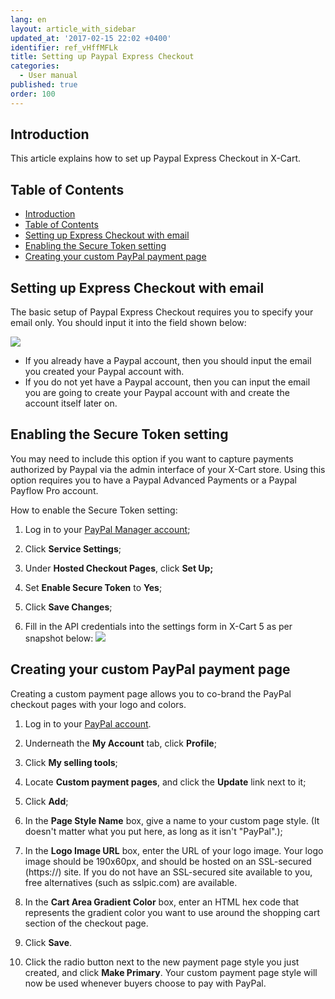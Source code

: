 ```yaml
---
lang: en
layout: article_with_sidebar
updated_at: '2017-02-15 22:02 +0400'
identifier: ref_vHffMFLk
title: Setting up Paypal Express Checkout
categories:
  - User manual
published: true
order: 100
---
```



## Introduction

This article explains how to set up Paypal Express Checkout in X-Cart.

## Table of Contents

*   [Introduction](#introduction)
*   [Table of Contents](#table-of-contents)
*   [Setting up Express Checkout with email](#setting-up-express-checkout-with-email)
*   [Enabling the Secure Token setting](#enabling-the-secure-token-setting)
*   [Creating your custom PayPal payment page](#creating-your-custom-paypal-payment-page)

## Setting up Express Checkout with email

The basic setup of Paypal Express Checkout requires you to specify your email only. You should input it into the field shown below:

![]({{site.baseurl}}/attachments/7505722/7602853.png)

*   If you already have a Paypal account, then you should input the email you created your Paypal account with.
*   If you do not yet have a Paypal account, then you can input the email you are going to create your Paypal account with and create the account itself later on.

## Enabling the Secure Token setting

You may need to include this option if you want to capture payments authorized by Paypal via the admin interface of your X-Cart store. Using this option requires you to have a Paypal Advanced Payments or a Paypal Payflow Pro account.

How to enable the Secure Token setting:

1.  Log in to your [PayPal Manager account](https://manager.paypal.com/);
2.  Click **Service Settings**;

3.  Under **Hosted Checkout Pages**, click **Set Up;**

4.  Set **Enable Secure Token** to **Yes**;

5.  Click **Save Changes**;

6.  Fill in the API credentials into the settings form in X-Cart 5 as per snapshot below: ![]({{site.baseurl}}/attachments/7505722/7602854.png)

## Creating your custom PayPal payment page

Creating a custom payment page allows you to co-brand the PayPal checkout pages with your logo and colors.

1.  Log in to your [PayPal account](https://www.paypal.com/).

2.  Underneath the **My Account** tab, click **Profile**;

3.  Click **My selling tools**;

4.  Locate **Custom payment pages**, and click the **Update** link next to it;

5.  Click **Add**;

6.  In the **Page Style Name** box, give a name to your custom page style. (It doesn't matter what you put here, as long as it isn't "PayPal".);

7.  In the **Logo Image URL** box, enter the URL of your logo image. Your logo image should be 190x60px, and should be hosted on an SSL-secured (https://) site. If you do not have an SSL-secured site available to you, free alternatives (such as sslpic.com) are available.

8.  In the **Cart Area Gradient Color** box, enter an HTML hex code that represents the gradient color you want to use around the shopping cart section of the checkout page.

9.  Click **Save**.

10.  Click the radio button next to the new payment page style you just created, and click **Make Primary**. Your custom payment page style will now be used whenever buyers choose to pay with PayPal.
